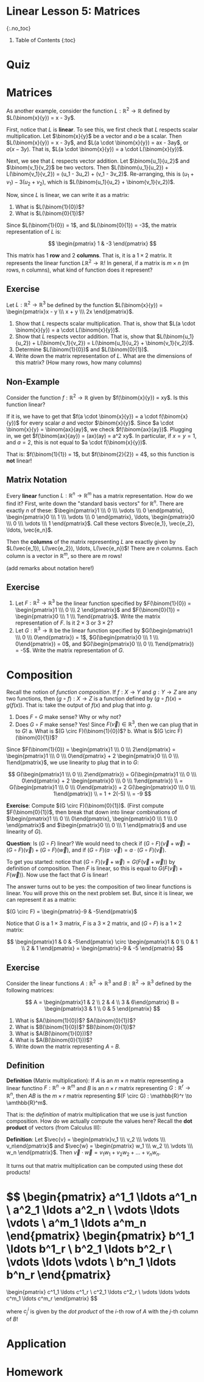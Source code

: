 # Linear Lesson 5: Matrices
{:.no_toc}

1. Table of Contents
{:toc}

# Quiz

# Matrices

As another example, consider the function $L : \mathbb{R}^2 \to \mathbb{R}$ defined by $L(\binom{x}{y}) = x - 3y$.

First, notice that $L$ is **linear**. To see this, we first check that $L$ respects scalar multiplication. Let $\binom{x}{y}$ be a vector and $a$ be a scalar. Then $L(\binom{x}{y}) = x - 3y$, and $L(a \cdot \binom{x}{y}) = ax - 3ay$, or $a(x - 3y)$. That is, $L(a \cdot \binom{x}{y}) = a \cdot L(\binom{x}{y})$.

Next, we see that $L$ respects vector addition. Let $\binom{u_1}{u_2}$ and $\binom{v_1}{v_2}$ be two vectors. Then $L(\binom{u_1}{u_2}) + L(\binom{v_1}{v_2}) = (u_1 - 3u_2) + (v_1 - 3v_2)$. Re-arranging, this is $(u_1 + v_1) - 3(u_2 + v_2)$, which is $L(\binom{u_1}{u_2} + \binom{v_1}{v_2})$.

Now, since $L$ is linear, we can write it as a matrix:

1. What is $L(\binom{1}{0})$?
2. What is $L(\binom{0}{1})$?

Since $L(\binom{1}{0}) = 1$, and $L(\binom{0}{1}) = -3$, the matrix representation of $L$ is:

$$
\begin{pmatrix}
1 & -3
\end{pmatrix}
$$

This matrix has 1 **row** and 2 **columns**. That is, it is a $1 \times 2$ matrix. It represents the linear function $L \mathbb{R}^2 \to \mathbb{R}$! In general, if a matrix is $m \times n$ (m rows, n columns), what kind of function does it represent?

## Exercise

Let $L : \mathbb{R}^2 \to \mathbb{R}^3$ be defined by the function $L(\binom{x}{y}) = \begin{pmatrix}x - y \\\ x + y \\\ 2x \end{pmatrix}$.

1. Show that $L$ respects scalar multiplication. That is, show that $L(a \cdot \binom{x}{y}) = a \cdot L(\binom{x}{y})$.
2. Show that $L$ respects vector addition. That is, show that $L(\binom{u_1}{u_2}) + L(\binom{v_1}{v_2}) = L(\binom{u_1}{u_2} + \binom{v_1}{v_2})$.
3. Determine $L(\binom{1}{0})$ and $L(\binom{0}{1})$.
4. Write down the matrix representation of $L$. What are the dimensions of this matrix? (How many rows, how many columns)

## Non-Example

Consider the function $f : \mathbb{R}^2 \to \mathbb{R}$ given by $f(\binom{x}{y}) = xy$. Is this function linear?

If it is, we have to get that $f(a \cdot \binom{x}{y}) = a \cdot f(\binom{x}{y})$ for every scalar $a$ and vector $\binom{x}{y}$. Since $a \cdot \binom{x}{y} = \binom{ax}{ay}$, we check $f(\binom{ax}{ay})$. Plugging in, we get $f(\binom{ax}{ay}) = (ax)(ay) = a^2 xy$. In particular, if $x = y = 1$, and $a = 2$, this is not equal to $a \cdot f(\binom{x}{y})$.

That is: $f(\binom{1}{1}) = 1$, but $f(\binom{2}{2}) = 4$, so this function is **not** linear!

## Matrix Notation

Every **linear** function $L : \mathbb{R}^n \to \mathbb{R}^m$ has a matrix representation. How do we find it? First, write down the "standard basis vectors" for $\mathbb{R}^n$. There are exactly $n$ of these: $\begin{pmatrix}1 \\\ 0 \\\ \vdots \\\ 0 \end{pmatrix}, \begin{pmatrix}0 \\\ 1 \\\ \vdots \\\ 0 \end{pmatrix}, \ldots, \begin{pmatrix}0 \\\ 0 \\\ \vdots \\\ 1 \end{pmatrix}$. Call these vectors $\vec{e_1}, \vec{e_2}, \ldots, \vec{e_n}$.

Then the **columns** of the matrix representing $L$ are exactly given by $L(\vec{e_1}), L(\vec{e_2}), \ldots, L(\vec{e_n})$! There are $n$ columns. Each column is a vector in $\mathbb{R}^m$, so there are $m$ rows!

(add remarks about notation here!)

## Exercise

1. Let $F : \mathbb{R}^2 \to \mathbb{R}^3$ be the linear function specified by $F(\binom{1}{0}) = \begin{pmatrix}1 \\\ 0 \\\ 2 \end{pmatrix}$ and $F(\binom{0}{1}) = \begin{pmatrix}0 \\\ 1 \\\ 1\end{pmatrix}$. Write the matrix representation of $F$. Is it $2 \times 3$ or $3 \times 2$?
2. Let $G : \mathbb{R}^3 \to \mathbb{R}$ be the linear function specified by $G(\begin{pmatrix}1 \\\ 0 \\\ 0\end{pmatrix}) = 1$, $G(\begin{pmatrix}0 \\\ 1 \\\ 0\end{pmatrix}) = 0$, and $G(\begin{pmatrix}0 \\\ 0 \\\ 1\end{pmatrix}) = -5$. Write the matrix representation of $G$.

# Composition

Recall the notion of *function composition*. If $f : X \to Y$ and $g : Y \to Z$ are any two functions, then $(g \circ f) : X \to Z$ is a function defined by $(g \circ f)(x) = g(f(x))$. That is: take the output of $f(x)$ and plug that into $g$.

1. Does $F \circ G$ make sense? Why or why not?
2. Does $G \circ F$ make sense? Yes! Since $F(\vec{v}) \in \mathbb{R}^3$, then we can plug that in to $G$!
   a. What is $(G \circ F)(\binom{1}{0})$?
   b. What is $(G \circ F)(\binom{0}{1})$?

Since $F(\binom{1}{0}) = \begin{pmatrix}1 \\\ 0 \\\ 2\end{pmatrix} = \begin{pmatrix}1 \\\ 0 \\\ 0\end{pmatrix} + 2 \begin{pmatrix}0 \\\ 0 \\\ 1\end{pmatrix}$, we use linearity to plug that in to $G$:

$$
G(\begin{pmatrix}1 \\\ 0 \\\ 2\end{pmatrix}) = G(\begin{pmatrix}1 \\\ 0 \\\ 0\end{pmatrix} + 2 \begin{pmatrix}0 \\\ 0 \\\ 1\end{pmatrix}) \\
= G(\begin{pmatrix}1 \\\ 0 \\\ 0\end{pmatrix}) + 2 G(\begin{pmatrix}0 \\\ 0 \\\ 1\end{pmatrix}) \\
= 1 + 2(-5) \\
= -9
$$

**Exercise**: Compute $(G \circ F)(\binom{0}{1})$. (First compute $F(\binom{0}{1})$, then break that down into linear combinations of $\begin{pmatrix}1 \\\ 0 \\\ 0\end{pmatrix}, \begin{pmatrix}0 \\\ 1 \\\ 0 \end{pmatrix}$ and $\begin{pmatrix}0 \\\ 0 \\\ 1 \end{pmatrix}$ and use linearity of $G$).

**Question**: Is $(G \circ F)$ linear? We would need to check if $(G \circ F)(\vec{v} + \vec{w}) = (G \circ F)(\vec{v}) + (G \circ F)(\vec{w})$, and if $(G \circ F)(a \cdot \vec{v}) = a \cdot (G \circ F)(\vec{v})$.

To get you started: notice that $(G \circ F)(\vec{v} + \vec{w}) = G(F(\vec{v} + \vec{w}))$ by definition of composition. Then $F$ is linear, so this is equal to $G(F(\vec{v}) + F(\vec{w}))$. Now use the fact that $G$ is linear!

The answer turns out to be yes: the composition of two linear functions is linear. You will prove this on the next problem set. But, since it is linear, we can represent it as a matrix:

$(G \circ F) = \begin{pmatrix}-9 & -5\end{pmatrix}$

Notice that $G$ is a $1 \times 3$ matrix, $F$ is a $3 \times 2$ matrix, and $(G \circ F)$ is a $1 \times 2$ matrix:

$$
\begin{pmatrix}1 & 0 & -5\end{pmatrix} \circ \begin{pmatrix}1 & 0 \\ 0 & 1 \\ 2 & 1 \end{pmatrix} = \begin{pmatrix}-9 & -5 \end{pmatrix}
$$

## Exercise

Consider the linear functions $A : \mathbb{R}^2 \to \mathbb{R}^3$ and $B : \mathbb{R}^2 \to \mathbb{R}^3$ defined by the following matrices:

$$
A = \begin{pmatrix}1 & 2 \\ 2 & 4 \\ 3 & 6\end{pmatrix}
B = \begin{pmatrix}3 & 1 \\ 0 & 5 \end{pmatrix}
$$

1. What is $A(\binom{1}{0})$? $A(\binom{0}{1})$?
2. What is $B(\binom{1}{0})$? $B(\binom{0}{1})$?
3. What is $A(B(\binom{1}{0}))$?
4. What is $A(B(\binom{0}{1}))$?
5. Write down the matrix representing $A \circ B$.

## Definition

**Definition** (Matrix multiplication): If $A$ is an $m \times n$ matrix representing a linear functino $F : \mathbb{R}^n \to \mathbb{R}^m$ and $B$ is an $n \times r$ matrix representing $G : \mathbb{R}^r \to \mathbb{R}^n$, then $AB$ is the $m \times r$ matrix representing $(F \circ G) : \mathbb{R}^r \to \amthbb{R}^m$.

That is: the *definition* of matrix multiplication that we use is just function composition. How do we actually compute the values here? Recall the **dot product** of vectors (from Calculus III):

**Definition**: Let $\vec{v} = \begin{pmatrix}v_1 \\\ v_2 \\\ \vdots \\\ v_n\end{pmatrix}$ and $\vec{w} = \begin{pmatrix} w_1 \\\ w_2 \\\ \vdots \\\ w_n \end{pmatrix}$. Then $\vec{v} \cdot \vec{w} = v_1 w_1 + v_2 w_2 + \ldots + v_n w_n$.

It turns out that matrix multiplication can be computed using these dot products!

$$
\begin{pmatrix}
a^1_1 \ldots a^1_n \\
a^2_1 \ldots a^2_n \\
\vdots \ldots \vdots \\
a^m_1 \ldots a^m_n
\end{pmatrix}
\begin{pmatrix}
b^1_1 \ldots b^1_r \\
b^2_1 \ldots b^2_r \\
\vdots \ldots \vdots \\
b^n_1 \ldots b^n_r
\end{pmatrix}
=
\begin{pmatrix}
c^1_1 \ldots c^1_r \\
c^2_1 \ldots c^2_r \\
\vdots \ldots \vdots
c^m_1 \ldots c^m_r
\end{pmatrix}
$$

where $c^i_j$ is given by the *dot product* of the $i$-th row of $A$ with the $j$-th column of $B$!

# Application

# Homework
